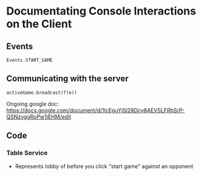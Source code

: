 # Documentating Console Interactions on the Client

## Events
```
Events.START_GAME
```

## Communicating with the server
```
activeGame.broadcast(f(e))
```

Ongoing google doc: https://docs.google.com/document/d/1lcEguYjSl28Dcy8AEVSLFRhSrP-QSNzvggRoPw1iEHM/edit

## Code
### Table Service
- Represents lobby of before you click "start game" against an opponent
